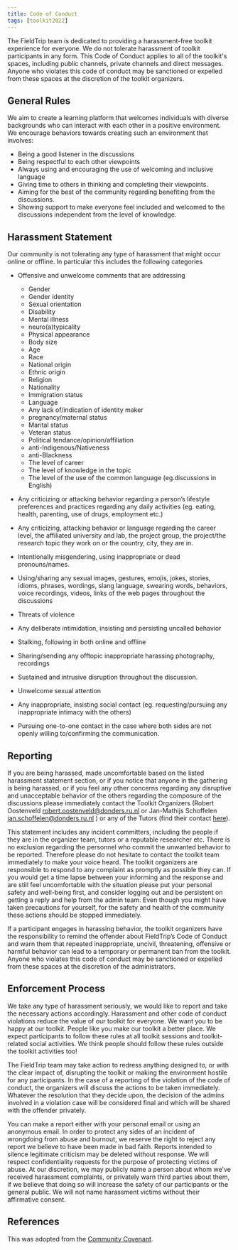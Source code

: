 ```yaml
---
title: Code of Conduct
tags: [toolkit2022]
---
```


The FieldTrip team is dedicated to providing a harassment-free toolkit experience for everyone. We do not tolerate harassment of toolkit participants in any form. This Code of Conduct applies to all of the toolkit's spaces, including public channels, private channels and direct messages. Anyone who violates this code of conduct may be sanctioned or expelled from these spaces at the discretion of the toolkit organizers.

## General Rules

We aim to create a learning platform that welcomes individuals with diverse backgrounds who can interact with each other in a positive environment. We encourage behaviors towards creating such an environment that involves:

-   Being a good listener in the discussions
-   Being respectful to each other viewpoints
-   Always using and encouraging the use of welcoming and inclusive language
-   Giving time to others in thinking and completing their viewpoints.
-   Aiming for the best of the community regarding benefiting from the discussions.
-   Showing support to make everyone feel included and welcomed to the discussions independent from the level of knowledge.

## Harassment Statement

Our community is not tolerating any type of harassment that might occur online or offline. In particular this includes the following categories

-   Offensive and unwelcome comments that are addressing
    -   Gender
    -   Gender identity
    -   Sexual orientation
    -   Disability
    -   Mental illness
    -   neuro(a)typicality
    -   Physical appearance
    -   Body size
    -   Age
    -   Race
    -   National origin
    -   Ethnic origin
    -   Religion
    -   Nationality
    -   Immigration status
    -   Language
    -   Any lack of/indication of identity maker
    -   pregnancy/maternal status
    -   Marital status
    -   Veteran status
    -   Political tendance/opinion/affiliation
    -   anti-Indigenous/Nativeness
    -   anti-Blackness
    -   The level of career
    -   The level of knowledge in the topic
    -   The level of the use of the common language (eg.discussions in English)

-   Any criticizing or attacking behavior regarding a person’s lifestyle preferences and practices regarding any daily activities (eg. eating, health, parenting, use of drugs, employment etc.)
-   Any criticizing, attacking behavior or language regarding the career level, the affiliated university and lab, the project group, the project/the research topic they work on or the country, city, they are in.
-   Intentionally misgendering, using inappropriate or dead pronouns/names.
-   Using/sharing any sexual images, gestures, emojis, jokes, stories, idioms, phrases, wordings, slang language, swearing words, behaviors, voice recordings, videos, links of the web pages throughout the discussions
-   Threats of violence
-   Any deliberate intimidation, insisting and persisting uncalled behavior
-   Stalking, following in both online and offline
-   Sharing/sending any offtopic inappropriate harassing photography, recordings
-   Sustained and intrusive disruption throughout the discussion.
-   Unwelcome sexual attention
-   Any inappropriate, insisting social contact (eg. requesting/pursuing any inappropriate intimacy with the others)
-   Pursuing one-to-one contact in the case where both sides are not openly willing to/confirming the communication.

## Reporting

If you are being harassed, made uncomfortable based on the listed harassment statement section, or if you notice that anyone in the gathering is being harassed, or if you feel any other concerns regarding any disruptive and unacceptable behavior of the others regarding the composure of the discussions please immediately contact the Toolkit Organizers  (Robert Oostenveld robert.oostenveld@donders.ru.nl or Jan-Mathijs Schoffelen jan.schoffelen@donders.ru.nl ) or any of the Tutors (find their contact [here](/workshop/toolkit2020)).

This statement includes any incident committers, including the people if they are in the organizer team, tutors or a reputable researcher etc. There is no exclusion regarding the personnel who commit the unwanted behavior to be reported. Therefore please do not hesitate to contact the toolkit team immediately to make your voice heard.
The toolkit organizers are responsible to respond to any complaint as promptly as possible they can.  If you would get a time lapse between your informing and the response and are still feel uncomfortable with the situation please put your personal safety and well-being first, and consider logging out and be persistent on getting a reply and help from the admin team. Even though you might have taken precautions for yourself, for the safety and health of the community these actions should be stopped immediately.

If a participant engages in harassing behavior, the toolkit organizers have the responsibility to remind the offender about FieldTrip’s Code of Conduct and warn them that repeated inappropriate, uncivil, threatening, offensive or harmful behavior can lead to a temporary or permanent ban from the toolkit. Anyone who violates this code of conduct may be sanctioned or expelled from these spaces at the discretion of the administrators.

## Enforcement Process

We take any type of harassment seriously, we would like to report and take the necessary actions accordingly. Harassment and other code of conduct violations reduce the value of our toolkit for everyone. We want you to be happy at our toolkit. People like you make our toolkit a better place. We expect participants to follow these rules at all toolkit sessions and toolkit-related social activities. We think people should follow these rules outside the toolkit activities too!

The FieldTrip team may take action to redress anything designed to, or with the clear impact of, disrupting the toolkit or making the environment hostile for any participants. In the case of a reporting of the violation of the code of conduct, the organizers will discuss the actions to be taken immediately. Whatever the resolution that they decide upon, the decision of the admins involved in a violation case will be considered final and which will be shared with the offender privately.

You can make a report either with your personal email or using an anonymous email. In order to protect any sides of an incident of wrongdoing from abuse and burnout, we reserve the right to reject any report we believe to have been made in bad faith. Reports intended to silence legitimate criticism may be deleted without response. We will respect confidentiality requests for the purpose of protecting victims of abuse.  At our discretion, we may publicly name a person about whom we've received harassment complaints, or privately warn third parties about them, if we believe that doing so will increase the safety of our participants or the general public. We will not name harassment victims without their affirmative consent.

## References

This was adopted from the [Community Covenant](https://community-covenant.net/version/1/0/).
